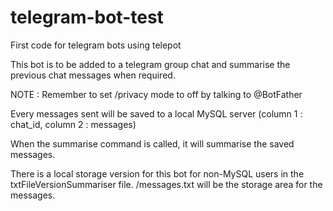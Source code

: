 # telegram-bot-test
First code for telegram bots using telepot

This bot is to be added to a telegram group chat and summarise the previous chat messages when required.

NOTE : Remember to set /privacy mode to off by talking to @BotFather

Every messages sent will be saved to a local MySQL server (column 1 : chat_id, column 2 : messages)

When the summarise command is called, it will summarise the saved messages.


There is a local storage version for this bot for non-MySQL users in the txtFileVersionSummariser file. /messages.txt will be the storage area for the messages.
